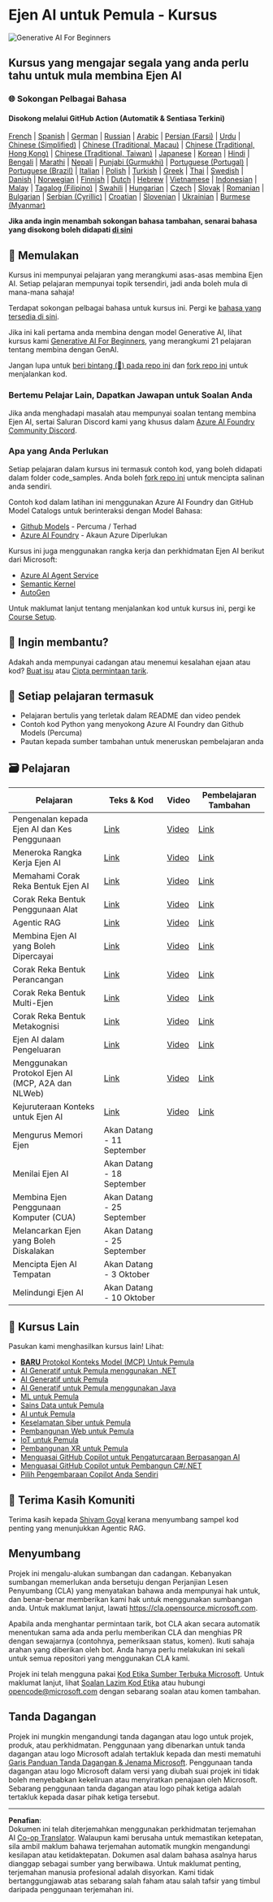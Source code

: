 <!--
CO_OP_TRANSLATOR_METADATA:
{
  "original_hash": "525a30a46e4451e243da0bb866d0f5f0",
  "translation_date": "2025-09-04T08:53:49+00:00",
  "source_file": "README.md",
  "language_code": "ms"
}
-->
# Ejen AI untuk Pemula - Kursus

![Generative AI For Beginners](../../translated_images/repo-thumbnailv2.06f4a48036fde647f6ba4eb19f5651babe59bb30e972748afb349e47725d7601.ms.png)

## Kursus yang mengajar segala yang anda perlu tahu untuk mula membina Ejen AI

### 🌐 Sokongan Pelbagai Bahasa

#### Disokong melalui GitHub Action (Automatik & Sentiasa Terkini)

[French](../fr/README.md) | [Spanish](../es/README.md) | [German](../de/README.md) | [Russian](../ru/README.md) | [Arabic](../ar/README.md) | [Persian (Farsi)](../fa/README.md) | [Urdu](../ur/README.md) | [Chinese (Simplified)](../zh/README.md) | [Chinese (Traditional, Macau)](../mo/README.md) | [Chinese (Traditional, Hong Kong)](../hk/README.md) | [Chinese (Traditional, Taiwan)](../tw/README.md) | [Japanese](../ja/README.md) | [Korean](../ko/README.md) | [Hindi](../hi/README.md) | [Bengali](../bn/README.md) | [Marathi](../mr/README.md) | [Nepali](../ne/README.md) | [Punjabi (Gurmukhi)](../pa/README.md) | [Portuguese (Portugal)](../pt/README.md) | [Portuguese (Brazil)](../br/README.md) | [Italian](../it/README.md) | [Polish](../pl/README.md) | [Turkish](../tr/README.md) | [Greek](../el/README.md) | [Thai](../th/README.md) | [Swedish](../sv/README.md) | [Danish](../da/README.md) | [Norwegian](../no/README.md) | [Finnish](../fi/README.md) | [Dutch](../nl/README.md) | [Hebrew](../he/README.md) | [Vietnamese](../vi/README.md) | [Indonesian](../id/README.md) | [Malay](./README.md) | [Tagalog (Filipino)](../tl/README.md) | [Swahili](../sw/README.md) | [Hungarian](../hu/README.md) | [Czech](../cs/README.md) | [Slovak](../sk/README.md) | [Romanian](../ro/README.md) | [Bulgarian](../bg/README.md) | [Serbian (Cyrillic)](../sr/README.md) | [Croatian](../hr/README.md) | [Slovenian](../sl/README.md) | [Ukrainian](../uk/README.md) | [Burmese (Myanmar)](../my/README.md)

**Jika anda ingin menambah sokongan bahasa tambahan, senarai bahasa yang disokong boleh didapati [di sini](https://github.com/Azure/co-op-translator/blob/main/getting_started/supported-languages.md)**

## 🌱 Memulakan

Kursus ini mempunyai pelajaran yang merangkumi asas-asas membina Ejen AI. Setiap pelajaran mempunyai topik tersendiri, jadi anda boleh mula di mana-mana sahaja!

Terdapat sokongan pelbagai bahasa untuk kursus ini. Pergi ke [bahasa yang tersedia di sini](../..).

Jika ini kali pertama anda membina dengan model Generative AI, lihat kursus kami [Generative AI For Beginners](https://aka.ms/genai-beginners), yang merangkumi 21 pelajaran tentang membina dengan GenAI.

Jangan lupa untuk [beri bintang (🌟) pada repo ini](https://docs.github.com/en/get-started/exploring-projects-on-github/saving-repositories-with-stars?WT.mc_id=academic-105485-koreyst) dan [fork repo ini](https://github.com/microsoft/ai-agents-for-beginners/fork) untuk menjalankan kod.

### Bertemu Pelajar Lain, Dapatkan Jawapan untuk Soalan Anda

Jika anda menghadapi masalah atau mempunyai soalan tentang membina Ejen AI, sertai Saluran Discord kami yang khusus dalam [Azure AI Foundry Community Discord](https://aka.ms/ai-agents/discord).

### Apa yang Anda Perlukan

Setiap pelajaran dalam kursus ini termasuk contoh kod, yang boleh didapati dalam folder code_samples. Anda boleh [fork repo ini](https://github.com/microsoft/ai-agents-for-beginners/fork) untuk mencipta salinan anda sendiri.

Contoh kod dalam latihan ini menggunakan Azure AI Foundry dan GitHub Model Catalogs untuk berinteraksi dengan Model Bahasa:

- [Github Models](https://aka.ms/ai-agents-beginners/github-models) - Percuma / Terhad
- [Azure AI Foundry](https://aka.ms/ai-agents-beginners/ai-foundry) - Akaun Azure Diperlukan

Kursus ini juga menggunakan rangka kerja dan perkhidmatan Ejen AI berikut dari Microsoft:

- [Azure AI Agent Service](https://aka.ms/ai-agents-beginners/ai-agent-service)
- [Semantic Kernel](https://aka.ms/ai-agents-beginners/semantic-kernel)
- [AutoGen](https://aka.ms/ai-agents/autogen)

Untuk maklumat lanjut tentang menjalankan kod untuk kursus ini, pergi ke [Course Setup](./00-course-setup/README.md).

## 🙏 Ingin membantu?

Adakah anda mempunyai cadangan atau menemui kesalahan ejaan atau kod? [Buat isu](https://github.com/microsoft/ai-agents-for-beginners/issues?WT.mc_id=academic-105485-koreyst) atau [Cipta permintaan tarik](https://github.com/microsoft/ai-agents-for-beginners/pulls?WT.mc_id=academic-105485-koreyst).

## 📂 Setiap pelajaran termasuk

- Pelajaran bertulis yang terletak dalam README dan video pendek
- Contoh kod Python yang menyokong Azure AI Foundry dan Github Models (Percuma)
- Pautan kepada sumber tambahan untuk meneruskan pembelajaran anda

## 🗃️ Pelajaran

| **Pelajaran**                                | **Teks & Kod**                                   | **Video**                                                  | **Pembelajaran Tambahan**                                                              |
|----------------------------------------------|--------------------------------------------------|------------------------------------------------------------|----------------------------------------------------------------------------------------|
| Pengenalan kepada Ejen AI dan Kes Penggunaan | [Link](./01-intro-to-ai-agents/README.md)        | [Video](https://youtu.be/3zgm60bXmQk?si=z8QygFvYQv-9WtO1)  | [Link](https://aka.ms/ai-agents-beginners/collection?WT.mc_id=academic-105485-koreyst) |
| Meneroka Rangka Kerja Ejen AI                | [Link](./02-explore-agentic-frameworks/README.md)| [Video](https://youtu.be/ODwF-EZo_O8?si=Vawth4hzVaHv-u0H)  | [Link](https://aka.ms/ai-agents-beginners/collection?WT.mc_id=academic-105485-koreyst) |
| Memahami Corak Reka Bentuk Ejen AI           | [Link](./03-agentic-design-patterns/README.md)   | [Video](https://youtu.be/m9lM8qqoOEA?si=BIzHwzstTPL8o9GF)  | [Link](https://aka.ms/ai-agents-beginners/collection?WT.mc_id=academic-105485-koreyst) |
| Corak Reka Bentuk Penggunaan Alat            | [Link](./04-tool-use/README.md)                  | [Video](https://youtu.be/vieRiPRx-gI?si=2z6O2Xu2cu_Jz46N)  | [Link](https://aka.ms/ai-agents-beginners/collection?WT.mc_id=academic-105485-koreyst) |
| Agentic RAG                                  | [Link](./05-agentic-rag/README.md)               | [Video](https://youtu.be/WcjAARvdL7I?si=gKPWsQpKiIlDH9A3)  | [Link](https://aka.ms/ai-agents-beginners/collection?WT.mc_id=academic-105485-koreyst) |
| Membina Ejen AI yang Boleh Dipercayai        | [Link](./06-building-trustworthy-agents/README.md)| [Video](https://youtu.be/iZKkMEGBCUQ?si=jZjpiMnGFOE9L8OK ) | [Link](https://aka.ms/ai-agents-beginners/collection?WT.mc_id=academic-105485-koreyst) |
| Corak Reka Bentuk Perancangan                | [Link](./07-planning-design/README.md)           | [Video](https://youtu.be/kPfJ2BrBCMY?si=6SC_iv_E5-mzucnC)  | [Link](https://aka.ms/ai-agents-beginners/collection?WT.mc_id=academic-105485-koreyst) |
| Corak Reka Bentuk Multi-Ejen                 | [Link](./08-multi-agent/README.md)               | [Video](https://youtu.be/V6HpE9hZEx0?si=rMgDhEu7wXo2uo6g)  | [Link](https://aka.ms/ai-agents-beginners/collection?WT.mc_id=academic-105485-koreyst) |
| Corak Reka Bentuk Metakognisi                | [Link](./09-metacognition/README.md)             | [Video](https://youtu.be/His9R6gw6Ec?si=8gck6vvdSNCt6OcF)  | [Link](https://aka.ms/ai-agents-beginners/collection?WT.mc_id=academic-105485-koreyst) |
| Ejen AI dalam Pengeluaran                    | [Link](./10-ai-agents-production/README.md)      | [Video](https://youtu.be/l4TP6IyJxmQ?si=31dnhexRo6yLRJDl)  | [Link](https://aka.ms/ai-agents-beginners/collection?WT.mc_id=academic-105485-koreyst) |
| Menggunakan Protokol Ejen AI (MCP, A2A dan NLWeb)| [Link](./11-agentic-protocols/README.md)         | [Video](https://youtu.be/X-Dh9R3Opn8)                      | [Link](https://aka.ms/ai-agents-beginners/collection?WT.mc_id=academic-105485-koreyst) |
| Kejuruteraan Konteks untuk Ejen AI            | [Link](./12-context-engineering/README.md)         | [Video](https://youtu.be/F5zqRV7gEag)                                 | [Link](https://aka.ms/ai-agents-beginners/collection?WT.mc_id=academic-105485-koreyst) |
| Mengurus Memori Ejen                          | Akan Datang - 11 September                         |                                                            |                                                                                        |
| Menilai Ejen AI                               | Akan Datang - 18 September                         |                                                            |                                                                                        |
| Membina Ejen Penggunaan Komputer (CUA)        | Akan Datang - 25 September                         |                                                            |                                                                                        |
| Melancarkan Ejen yang Boleh Diskalakan        | Akan Datang - 25 September                         |                                                            |                                                                                        |
| Mencipta Ejen AI Tempatan                     | Akan Datang - 3 Oktober                            |                                                            |                                                                                        |
| Melindungi Ejen AI                            | Akan Datang - 10 Oktober                           |                                                            |                                                                                        |

## 🎒 Kursus Lain

Pasukan kami menghasilkan kursus lain! Lihat:

- [**BARU** Protokol Konteks Model (MCP) Untuk Pemula](https://github.com/microsoft/mcp-for-beginners?WT.mc_id=academic-105485-koreyst)
- [AI Generatif untuk Pemula menggunakan .NET](https://github.com/microsoft/Generative-AI-for-beginners-dotnet?WT.mc_id=academic-105485-koreyst)
- [AI Generatif untuk Pemula](https://github.com/microsoft/generative-ai-for-beginners?WT.mc_id=academic-105485-koreyst)
- [AI Generatif untuk Pemula menggunakan Java](https://github.com/microsoft/generative-ai-for-beginners-java?WT.mc_id=academic-105485-koreyst)
- [ML untuk Pemula](https://aka.ms/ml-beginners?WT.mc_id=academic-105485-koreyst)
- [Sains Data untuk Pemula](https://aka.ms/datascience-beginners?WT.mc_id=academic-105485-koreyst)
- [AI untuk Pemula](https://aka.ms/ai-beginners?WT.mc_id=academic-105485-koreyst)
- [Keselamatan Siber untuk Pemula](https://github.com/microsoft/Security-101??WT.mc_id=academic-96948-sayoung)
- [Pembangunan Web untuk Pemula](https://aka.ms/webdev-beginners?WT.mc_id=academic-105485-koreyst)
- [IoT untuk Pemula](https://aka.ms/iot-beginners?WT.mc_id=academic-105485-koreyst)
- [Pembangunan XR untuk Pemula](https://github.com/microsoft/xr-development-for-beginners?WT.mc_id=academic-105485-koreyst)
- [Menguasai GitHub Copilot untuk Pengaturcaraan Berpasangan AI](https://aka.ms/GitHubCopilotAI?WT.mc_id=academic-105485-koreyst)
- [Menguasai GitHub Copilot untuk Pembangun C#/.NET](https://github.com/microsoft/mastering-github-copilot-for-dotnet-csharp-developers?WT.mc_id=academic-105485-koreyst)
- [Pilih Pengembaraan Copilot Anda Sendiri](https://github.com/microsoft/CopilotAdventures?WT.mc_id=academic-105485-koreyst)

## 🌟 Terima Kasih Komuniti

Terima kasih kepada [Shivam Goyal](https://www.linkedin.com/in/shivam2003/) kerana menyumbang sampel kod penting yang menunjukkan Agentic RAG. 

## Menyumbang

Projek ini mengalu-alukan sumbangan dan cadangan. Kebanyakan sumbangan memerlukan anda bersetuju dengan
Perjanjian Lesen Penyumbang (CLA) yang menyatakan bahawa anda mempunyai hak untuk, dan benar-benar memberikan kami
hak untuk menggunakan sumbangan anda. Untuk maklumat lanjut, lawati 
<https://cla.opensource.microsoft.com>.

Apabila anda menghantar permintaan tarik, bot CLA akan secara automatik menentukan sama ada anda perlu memberikan
CLA dan menghias PR dengan sewajarnya (contohnya, pemeriksaan status, komen). Ikuti sahaja arahan
yang diberikan oleh bot. Anda hanya perlu melakukan ini sekali untuk semua repositori yang menggunakan CLA kami.

Projek ini telah mengguna pakai [Kod Etika Sumber Terbuka Microsoft](https://opensource.microsoft.com/codeofconduct/).
Untuk maklumat lanjut, lihat [Soalan Lazim Kod Etika](https://opensource.microsoft.com/codeofconduct/faq/) atau
hubungi [opencode@microsoft.com](mailto:opencode@microsoft.com) dengan sebarang soalan atau komen tambahan.

## Tanda Dagangan

Projek ini mungkin mengandungi tanda dagangan atau logo untuk projek, produk, atau perkhidmatan. Penggunaan yang dibenarkan untuk tanda dagangan atau logo Microsoft adalah tertakluk kepada dan mesti mematuhi
[Garis Panduan Tanda Dagangan & Jenama Microsoft](https://www.microsoft.com/legal/intellectualproperty/trademarks/usage/general).
Penggunaan tanda dagangan atau logo Microsoft dalam versi yang diubah suai projek ini tidak boleh menyebabkan kekeliruan atau menyiratkan penajaan oleh Microsoft.
Sebarang penggunaan tanda dagangan atau logo pihak ketiga adalah tertakluk kepada dasar pihak ketiga tersebut.

---

**Penafian**:  
Dokumen ini telah diterjemahkan menggunakan perkhidmatan terjemahan AI [Co-op Translator](https://github.com/Azure/co-op-translator). Walaupun kami berusaha untuk memastikan ketepatan, sila ambil maklum bahawa terjemahan automatik mungkin mengandungi kesilapan atau ketidaktepatan. Dokumen asal dalam bahasa asalnya harus dianggap sebagai sumber yang berwibawa. Untuk maklumat penting, terjemahan manusia profesional adalah disyorkan. Kami tidak bertanggungjawab atas sebarang salah faham atau salah tafsir yang timbul daripada penggunaan terjemahan ini.